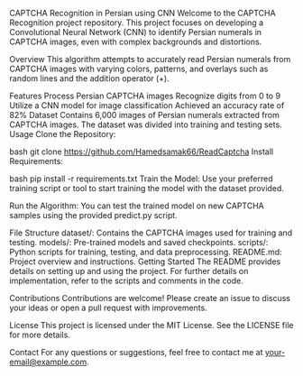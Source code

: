 ﻿CAPTCHA Recognition in Persian using CNN
Welcome to the CAPTCHA Recognition project repository. This project focuses on developing a Convolutional Neural Network (CNN) to identify Persian numerals in CAPTCHA images, even with complex backgrounds and distortions.

Overview
This algorithm attempts to accurately read Persian numerals from CAPTCHA images with varying colors, patterns, and overlays such as random lines and the addition operator (+).

Features
Process Persian CAPTCHA images
Recognize digits from 0 to 9
Utilize a CNN model for image classification
Achieved an accuracy rate of 82%
Dataset
Contains 6,000 images of Persian numerals extracted from CAPTCHA images.
The dataset was divided into training and testing sets.
Usage
Clone the Repository:

bash
git clone https://github.com/Hamedsamak66/ReadCaptcha
Install Requirements:

bash
pip install -r requirements.txt
Train the Model: Use your preferred training script or tool to start training the model with the dataset provided.

Run the Algorithm: You can test the trained model on new CAPTCHA samples using the provided predict.py script.

File Structure
dataset/: Contains the CAPTCHA images used for training and testing.
models/: Pre-trained models and saved checkpoints.
scripts/: Python scripts for training, testing, and data preprocessing.
README.md: Project overview and instructions.
Getting Started
The README provides details on setting up and using the project. For further details on implementation, refer to the scripts and comments in the code.

Contributions
Contributions are welcome! Please create an issue to discuss your ideas or open a pull request with improvements.

License
This project is licensed under the MIT License. See the LICENSE file for more details.

Contact
For any questions or suggestions, feel free to contact me at your-email@example.com.